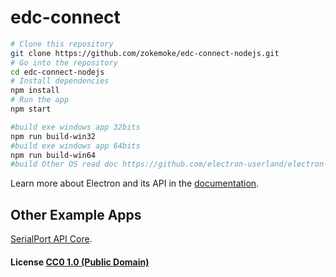# edc-connect

```bash
# Clone this repository
git clone https://github.com/zokemoke/edc-connect-nodejs.git
# Go into the repository
cd edc-connect-nodejs
# Install dependencies
npm install
# Run the app
npm start

#build exe windows app 32bits
npm run build-win32
#build exe windows app 64bits
npm run build-win64
#build Other OS read doc https://github.com/electron-userland/electron-packager
```

Learn more about Electron and its API in the [documentation](http://electron.atom.io/docs/).

## Other Example Apps

[SerialPort API Core](https://serialport.io/docs/api-stream).

#### License [CC0 1.0 (Public Domain)](LICENSE.md)

